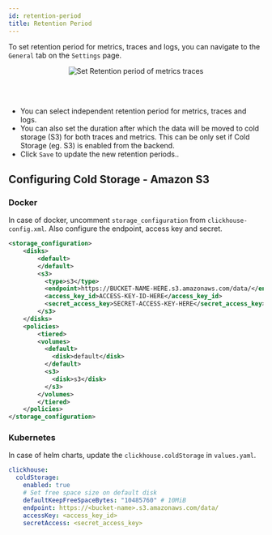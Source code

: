 ```yaml
---
id: retention-period
title: Retention Period
---
```


To set retention period for metrics, traces and logs, you can navigate to the `General` tab on the `Settings` page.


<figure data-zoomable align='center'>
    <img src="/img/docs/retention_settings.webp" alt="Set Retention period of metrics traces"/>
</figure>

<br></br>

- You can select independent retention period for metrics, traces and logs.
- You can also set the duration after which the data will be moved to cold storage (S3) for both traces and metrics. This can be only set if Cold Storage (eg. S3) is enabled from the backend.
- Click `Save` to update the new retention periods..

## Configuring Cold Storage - Amazon S3

### Docker

In case of docker, uncomment `storage_configuration` from `clickhouse-config.xml`. Also configure the endpoint, access key and secret.

```xml
<storage_configuration>
	<disks>
		<default>
		</default>
 	    <s3>
 	      <type>s3</type>
		  <endpoint>https://BUCKET-NAME-HERE.s3.amazonaws.com/data/</endpoint>
 	      <access_key_id>ACCESS-KEY-ID-HERE</access_key_id>
 	      <secret_access_key>SECRET-ACCESS-KEY-HERE</secret_access_key>
 	    </s3>
	</disks>
	<policies>
		<tiered>
    	<volumes>
    	  <default>
    	    <disk>default</disk>
    	  </default>
    	  <s3>
    	    <disk>s3</disk>
    	  </s3>
    	</volumes>
        </tiered>
	</policies>
</storage_configuration>
```

### Kubernetes

In case of helm charts, update the `clickhouse.coldStorage` in `values.yaml`.

```yaml
clickhouse:
  coldStorage:
    enabled: true
    # Set free space size on default disk
    defaultKeepFreeSpaceBytes: "10485760" # 10MiB
    endpoint: https://<bucket-name>.s3.amazonaws.com/data/
    accessKey: <access_key_id>
    secretAccess: <secret_access_key>
```
